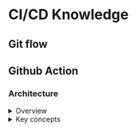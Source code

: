 # CI/CD Knowledge

## Git flow
## Github Action
### Architecture

<details>
  <summary>Overview</summary>
  <br/>
  
  ![github_action_architecture](images/github_architecture.png)
  
</details>

<details>
  <summary>Key concepts</summary>
  <br/>

  **Workflow:**
  **Events:**
  **Step:**
  **Actions:**
  **Jobs:**
  **Runner:**
  
</details>
